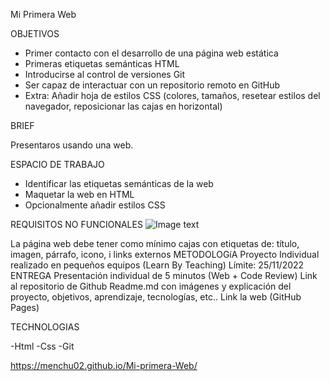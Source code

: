 Mi Primera Web

OBJETIVOS

- Primer contacto con el desarrollo de una página web estática
- Primeras etiquetas semánticas HTML
- Introducirse al control de versiones Git
- Ser capaz de interactuar con un repositorio remoto en GitHub
- Extra: Añadir hoja de estilos CSS (colores, tamaños, resetear estilos del navegador, reposicionar las cajas en horizontal)

BRIEF

Presentaros usando una web.

ESPACIO DE TRABAJO

- Identificar las etiquetas semánticas de la web
- Maquetar la web en HTML
- Opcionalmente añadir estilos CSS

REQUISITOS NO FUNCIONALES
![Image text](https://aspiring-gaura-1f9.notion.site/image/https%3A%2F%2Fs3-us-west-2.amazonaws.com%2Fsecure.notion-static.com%2F15729f0c-c19b-4df1-b0b6-595729d0055d%2FUntitled.png?table=block&id=e3d45dde-0001-4cde-9421-7fae13ed8018&spaceId=c326e8f3-8d9e-4edc-aede-878e6ca6fca3&width=2000&userId=&cache=v2)

La página web debe tener como mínimo cajas con etiquetas de: título, imagen, párrafo, icono, i links externos
METODOLOGíA
Proyecto Individual realizado en pequeños equipos (Learn By Teaching)
Límite: 25/11/2022
ENTREGA
Presentación individual de 5 minutos (Web + Code Review)
Link al repositorio de Github
Readme.md con imágenes y explicación del proyecto, objetivos, aprendizaje, tecnologías, etc..
Link la web (GitHub Pages)

TECHNOLOGIAS

-Html
-Css
-Git

https://menchu02.github.io/Mi-primera-Web/

